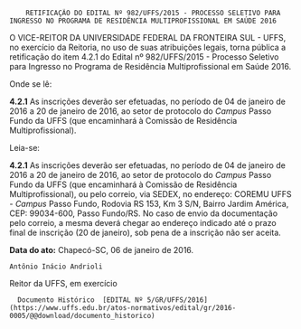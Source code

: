         RETIFICAÇÃO DO EDITAL Nº 982/UFFS/2015 - PROCESSO SELETIVO PARA INGRESSO NO PROGRAMA DE RESIDÊNCIA MULTIPROFISSIONAL EM SAÚDE 2016  

O VICE-REITOR DA UNIVERSIDADE FEDERAL DA FRONTEIRA SUL - UFFS, no exercício da Reitoria, no uso de suas atribuições legais, torna pública a retificação do item 4.2.1 do Edital nº 982/UFFS/2015 - Processo Seletivo para Ingresso no Programa de Residência Multiprofissional em Saúde 2016.

 Onde se lê:

 **4.2.1** As inscrições deverão ser efetuadas, no período de 04 de janeiro de 2016 a 20 de janeiro de 2016, ao setor de protocolo do *Campus* Passo Fundo da UFFS (que encaminhará à Comissão de Residência Multiprofissional).

 Leia-se:

 **4.2.1** As inscrições deverão ser efetuadas, no período de 04 de janeiro de 2016 a 20 de janeiro de 2016, ao setor de protocolo do *Campus* Passo Fundo da UFFS (que encaminhará à Comissão de Residência Multiprofissional), ou pelo correio, via SEDEX, no endereço: COREMU UFFS - *Campus* Passo Fundo, Rodovia RS 153, Km 3 S/N, Bairro Jardim América, CEP: 99034-600, Passo Fundo/RS. No caso de envio da documentação pelo correio, a mesma deverá chegar ao endereço indicado até o prazo final de inscrição (20 de janeiro), sob pena de a inscrição não ser aceita.

  

   **Data do ato:** Chapecó-SC, 06 de janeiro de 2016.   
 

    Antônio Inácio Andrioli   
 Reitor da UFFS, em exercício 

      Documento Histórico  [EDITAL Nº 5/GR/UFFS/2016](https://www.uffs.edu.br/atos-normativos/edital/gr/2016-0005/@@download/documento_historico)     
      